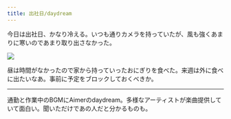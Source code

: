 ```yaml
---
title: 出社日/daydream
---
```


今日は出社日、かなり冷える。いつも通りカメラを持っていたが、風も強くあまりに寒いのであまり取り出さなかった。

![](https://photos.old.apkas.net/medium/202401/20240116-095933.webp)

昼は時間がなかったので家から持っていったおにぎりを食べた。来週は外に食べに出たいなあ。事前に予定をブロックしておくべきか。

---

通勤と作業中のBGMにAimerのdaydream。多様なアーティストが楽曲提供していて面白い。聞いただけであの人だと分かるものも。
